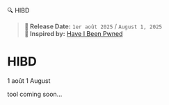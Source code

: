 🔍 HIBD 

> **📅 Release Date:** `1er août 2025` / `August 1, 2025`  
> **🧠 Inspired by:** [Have I Been Pwned](https://haveibeenpwned.com)
# HIBD

1 août 
1 August

tool coming soon...
